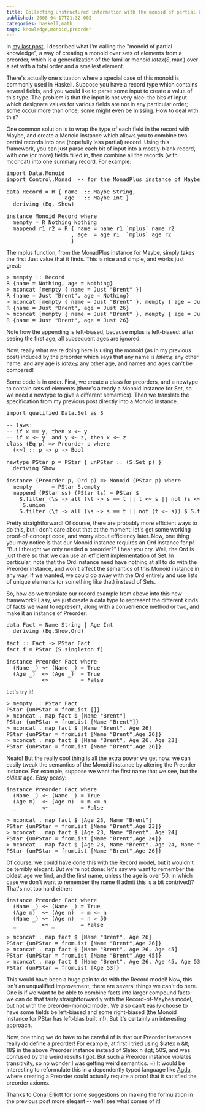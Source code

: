 ```yaml
---
title: Collecting unstructured information with the monoid of partial knowledge
published: 2008-04-17T21:32:00Z
categories: haskell,math
tags: knowledge,monoid,preorder
---
```


In <a href="http://byorgey.wordpress.com/2008/04/17/an-interesting-monoid/">my last post</a>, I described what I'm calling the "monoid of partial knowledge", a way of creating a monoid over sets of elements from a preorder, which is a generalization of the familiar monoid $latex (S,\max)$ over a set with a total order and a smallest element.

There's actually one situation where a special case of this monoid is commonly used in Haskell.  Suppose you have a record type which contains several fields, and you would like to parse some input to create a value of this type.  The problem is that the input is not very nice: the bits of input which designate values for various fields are not in any particular order; some occur more than once; some might even be missing.  How to deal with this?

One common solution is to wrap the type of each field in the record with Maybe, and create a Monoid instance which allows you to combine two partial records into one (hopefully less partial) record.  Using this framework, you can just parse each bit of input into a mostly-blank record, with one (or more) fields filled in, then combine all the records (with mconcat) into one summary record.  For example:

<pre>
import Data.Monoid
import Control.Monad  -- for the MonadPlus instance of Maybe

data Record = R { name  :: Maybe String,
                  age   :: Maybe Int }
  deriving (Eq, Show)

instance Monoid Record where
  mempty = R Nothing Nothing
  mappend r1 r2 = R { name = name r1 `mplus` name r2
                    , age  = age r1  `mplus` age r2
                    }
</pre>

The mplus function, from the MonadPlus instance for Maybe, simply takes the first Just value that it finds.  This is nice and simple, and works just great:

<pre>
&gt; mempty :: Record
R {name = Nothing, age = Nothing}
&gt; mconcat [mempty { name = Just "Brent" }]
R {name = Just "Brent", age = Nothing}
&gt; mconcat [mempty { name = Just "Brent" }, mempty { age = Just 26 }]
R {name = Just "Brent", age = Just 26}
&gt; mconcat [mempty { name = Just "Brent" }, mempty { age = Just 26 }, mempty { age = Just 23 }]
R {name = Just "Brent", age = Just 26}
</pre>

Note how the appending is left-biased, because mplus is left-biased: after seeing the first age, all subsequent ages are ignored.

Now, really what we're doing here is using the monoid (as in my previous post) induced by the preorder which says that any name is $latex \lesssim$ any other name, and any age is $latex \lesssim$ any other age, and names and ages can't be compared! 

Some code is in order.  First, we create a class for preorders, and a newtype to contain sets of elements (there's already a Monoid instance for Set, so we need a newtype to give a different semantics).  Then we translate the specification from my previous post directly into a Monoid instance.

<pre>
import qualified Data.Set as S

-- laws:
-- if x == y, then x &lt;~ y
-- if x &lt;~ y  and y &lt;~ z, then x &lt;~ z
class (Eq p) =&gt; Preorder p where
  (&lt;~) :: p -&gt; p -&gt; Bool

newtype PStar p = PStar { unPStar :: (S.Set p) }
  deriving Show

instance (Preorder p, Ord p) =&gt; Monoid (PStar p) where
  mempty      = PStar S.empty
  mappend (PStar ss) (PStar ts) = PStar $
    S.filter (\s -&gt; all (\t -&gt; s == t || t &lt;~ s || not (s &lt;~ t)) $ S.toList ts) ss
    `S.union`
    S.filter (\t -&gt; all (\s -&gt; s == t || not (t &lt;~ s)) $ S.toList ss) ts
</pre>

Pretty straightforward!  Of course, there are probably more efficient ways to do this, but I don't care about that at the moment: let's get some working proof-of-concept code, and worry about efficiency later.  Now, one thing you may notice is that our Monoid instance requires an Ord instance for p!  "But I thought we only needed a preorder?" I hear you cry.  Well, the Ord is just there so that we can use an efficient implementation of Set.  In particular, note that the Ord instance need have nothing at all to do with the Preorder instance, and won't affect the semantics of this Monoid instance in any way.  If we wanted, we could do away with the Ord entirely and use lists of unique elements (or something like that) instead of Sets.

So, how do we translate our record example from above into this new framework?  Easy, we just create a data type to represent the different kinds of facts we want to represent, along with a convenience method or two, and make it an instance of Preorder:

<pre>
data Fact = Name String | Age Int
  deriving (Eq,Show,Ord)

fact :: Fact -&gt; PStar Fact
fact f = PStar (S.singleton f)

instance Preorder Fact where
  (Name _) &lt;~ (Name _) = True
  (Age _)  &lt;~ (Age _)  = True
  _        &lt;~ _        = False
</pre>

Let's try it!

<pre>
&gt; mempty :: PStar Fact
PStar {unPStar = fromList []}
&gt; mconcat . map fact $ [Name "Brent"]
PStar {unPStar = fromList [Name "Brent"]}
&gt; mconcat . map fact $ [Name "Brent", Age 26]
PStar {unPStar = fromList [Name "Brent",Age 26]}
&gt; mconcat . map fact $ [Name "Brent", Age 26, Age 23]
PStar {unPStar = fromList [Name "Brent",Age 26]}
</pre>

Neato!  But the really cool thing is all the extra power we get now: we can easily tweak the semantics of the Monoid instance by altering the Preorder instance.  For example, suppose we want the first name that we see, but the <i>oldest</i> age.  Easy peasy:

<pre>
instance Preorder Fact where
  (Name _) &lt;~ (Name _) = True
  (Age m)  &lt;~ (Age n)  = m &lt;= n
  _        &lt;~ _        = False

&gt; mconcat . map fact $ [Age 23, Name "Brent"]
PStar {unPStar = fromList [Name "Brent",Age 23]}
&gt; mconcat . map fact $ [Age 23, Name "Brent", Age 24]
PStar {unPStar = fromList [Name "Brent",Age 24]}
&gt; mconcat . map fact $ [Age 23, Name "Brent", Age 24, Name "Joe", Age 26]
PStar {unPStar = fromList [Name "Brent",Age 26]}
</pre>

Of course, we could have done this with the Record model, but it wouldn't be terribly elegant.  But we're not done: let's say we want to remember the oldest age we find, and the first name, unless the age is over 50, in which case we don't want to remember the name (I admit this is a bit contrived)?  That's not too hard either:

<pre>
instance Preorder Fact where
  (Name _) &lt;~ (Name _) = True
  (Age m)  &lt;~ (Age n)  = m &lt;= n
  (Name _) &lt;~ (Age n)  = n &gt; 50
  _        &lt;~ _        = False

&gt; mconcat . map fact $ [Name "Brent", Age 26]
PStar {unPStar = fromList [Name "Brent",Age 26]}
&gt; mconcat . map fact $ [Name "Brent", Age 26, Age 45]
PStar {unPStar = fromList [Name "Brent",Age 45]}
&gt; mconcat . map fact $ [Name "Brent", Age 26, Age 45, Age 53]
PStar {unPStar = fromList [Age 53]}
</pre>

This would have been a huge pain to do with the Record model!  Now, this isn't an unqualified improvement; there are several things we can't do here.  One is if we want to be able to combine facts into larger compound facts: we can do that fairly straightforwardly with the Record-of-Maybes model, but not with the preorder-monoid model.  We also can't easily choose to have some fields be left-biased and some right-biased (the Monoid instance for PStar has left-bias built in!).  But it's certainly an interesting approach.

Now, one thing we do have to be careful of is that our Preorder instances really do define a preorder! For example, at first I tried using $latex n &lt; 18$ in the above Preorder instance instead of $latex n &gt; 50$, and was confused by the weird results I got.  But such a Preorder instance violates transitivity, so no wonder I was getting weird semantics. =)  It would be interesting to reformulate this in a dependently typed language like <a href="http://appserv.cs.chalmers.se/users/ulfn/wiki/agda.php">Agda</a>, where creating a Preorder could actually require a proof that it satisfied the preorder axioms.

Thanks to <a href="http://conal.net/">Conal Elliott</a> for some suggestions on making the formulation in the previous post more elegant -- we'll see what comes of it!

